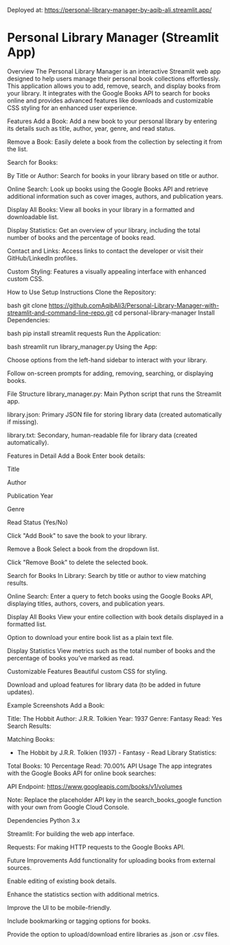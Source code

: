 Deployed at: https://personal-library-manager-by-aqib-ali.streamlit.app/

# Personal Library Manager (Streamlit App)
Overview
The Personal Library Manager is an interactive Streamlit web app designed to help users manage their personal book collections effortlessly. This application allows you to add, remove, search, and display books from your library. It integrates with the Google Books API to search for books online and provides advanced features like downloads and customizable CSS styling for an enhanced user experience.

Features
Add a Book: Add a new book to your personal library by entering its details such as title, author, year, genre, and read status.

Remove a Book: Easily delete a book from the collection by selecting it from the list.

Search for Books:

By Title or Author: Search for books in your library based on title or author.

Online Search: Look up books using the Google Books API and retrieve additional information such as cover images, authors, and publication years.

Display All Books: View all books in your library in a formatted and downloadable list.

Display Statistics: Get an overview of your library, including the total number of books and the percentage of books read.

Contact and Links: Access links to contact the developer or visit their GitHub/LinkedIn profiles.

Custom Styling: Features a visually appealing interface with enhanced custom CSS.

How to Use
Setup Instructions
Clone the Repository:

bash
git clone https://github.comAqibAli3/Personal-Library-Manager-with-streamlit-and-command-line-repo.git
cd personal-library-manager
Install Dependencies:

bash
pip install streamlit requests
Run the Application:

bash
streamlit run library_manager.py
Using the App:

Choose options from the left-hand sidebar to interact with your library.

Follow on-screen prompts for adding, removing, searching, or displaying books.

File Structure
library_manager.py: Main Python script that runs the Streamlit app.

library.json: Primary JSON file for storing library data (created automatically if missing).

library.txt: Secondary, human-readable file for library data (created automatically).

Features in Detail
Add a Book
Enter book details:

Title

Author

Publication Year

Genre

Read Status (Yes/No)

Click "Add Book" to save the book to your library.

Remove a Book
Select a book from the dropdown list.

Click "Remove Book" to delete the selected book.

Search for Books
In Library: Search by title or author to view matching results.

Online Search: Enter a query to fetch books using the Google Books API, displaying titles, authors, covers, and publication years.

Display All Books
View your entire collection with book details displayed in a formatted list.

Option to download your entire book list as a plain text file.

Display Statistics
View metrics such as the total number of books and the percentage of books you’ve marked as read.

Customizable Features
Beautiful custom CSS for styling.

Download and upload features for library data (to be added in future updates).

Example Screenshots
Add a Book:

Title: The Hobbit
Author: J.R.R. Tolkien
Year: 1937
Genre: Fantasy
Read: Yes
Search Results:

Matching Books:
- The Hobbit by J.R.R. Tolkien (1937) - Fantasy - Read
Library Statistics:

Total Books: 10
Percentage Read: 70.00%
API Usage
The app integrates with the Google Books API for online book searches:

API Endpoint: https://www.googleapis.com/books/v1/volumes

Note: Replace the placeholder API key in the search_books_google function with your own from Google Cloud Console.

Dependencies
Python 3.x

Streamlit: For building the web app interface.

Requests: For making HTTP requests to the Google Books API.

Future Improvements
Add functionality for uploading books from external sources.

Enable editing of existing book details.

Enhance the statistics section with additional metrics.

Improve the UI to be mobile-friendly.

Include bookmarking or tagging options for books.

Provide the option to upload/download entire libraries as .json or .csv files.
